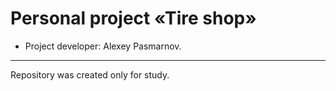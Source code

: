 # Personal project «Tire shop»

* Project developer: Alexey Pasmarnov.

---

Repository was created only for study.
